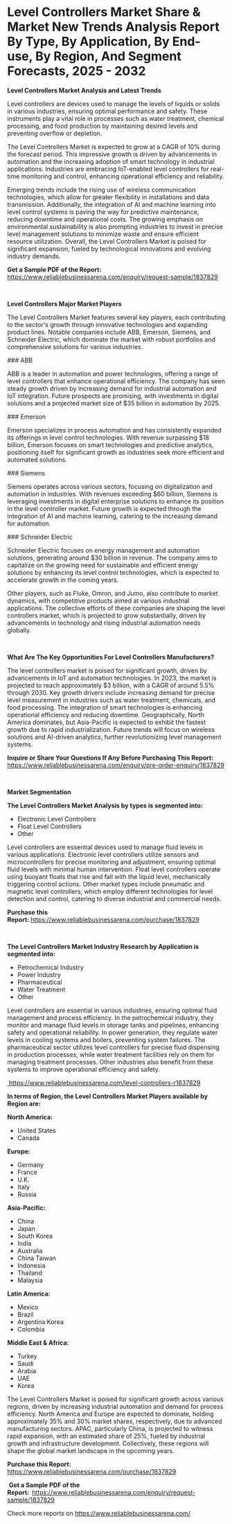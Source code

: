 <p><h1>Level Controllers Market Share & Market New Trends Analysis Report By Type, By Application, By End-use, By Region, And Segment Forecasts, 2025 - 2032</h1></p><p><strong>Level Controllers Market Analysis and Latest Trends</strong></p>
<p><p>Level controllers are devices used to manage the levels of liquids or solids in various industries, ensuring optimal performance and safety. These instruments play a vital role in processes such as water treatment, chemical processing, and food production by maintaining desired levels and preventing overflow or depletion.</p><p>The Level Controllers Market is expected to grow at a CAGR of 10% during the forecast period. This impressive growth is driven by advancements in automation and the increasing adoption of smart technology in industrial applications. Industries are embracing IoT-enabled level controllers for real-time monitoring and control, enhancing operational efficiency and reliability.</p><p>Emerging trends include the rising use of wireless communication technologies, which allow for greater flexibility in installations and data transmission. Additionally, the integration of AI and machine learning into level control systems is paving the way for predictive maintenance, reducing downtime and operational costs. The growing emphasis on environmental sustainability is also prompting industries to invest in precise level management solutions to minimize waste and ensure efficient resource utilization. Overall, the Level Controllers Market is poised for significant expansion, fueled by technological innovations and evolving industry demands.</p></p>
<p><strong>Get a Sample PDF of the Report:&nbsp;</strong> <a href="https://www.reliablebusinessarena.com/enquiry/request-sample/1837829?utm_campaign=3535&utm_medium=2&utm_source=Github&utm_content=ia&utm_term=09042025&utm_id=level-controllers">https://www.reliablebusinessarena.com/enquiry/request-sample/1837829</a></p>
<p>&nbsp;</p>
<p><strong>Level Controllers Major Market Players</strong></p>
<p><p>The Level Controllers Market features several key players, each contributing to the sector's growth through innovative technologies and expanding product lines. Notable companies include ABB, Emerson, Siemens, and Schneider Electric, which dominate the market with robust portfolios and comprehensive solutions for various industries.</p><p>### ABB</p><p>ABB is a leader in automation and power technologies, offering a range of level controllers that enhance operational efficiency. The company has seen steady growth driven by increasing demand for industrial automation and IoT integration. Future prospects are promising, with investments in digital solutions and a projected market size of $35 billion in automation by 2025.</p><p>### Emerson</p><p>Emerson specializes in process automation and has consistently expanded its offerings in level control technologies. With revenue surpassing $18 billion, Emerson focuses on smart technologies and predictive analytics, positioning itself for significant growth as industries seek more efficient and automated solutions.</p><p>### Siemens</p><p>Siemens operates across various sectors, focusing on digitalization and automation in industries. With revenues exceeding $60 billion, Siemens is leveraging investments in digital enterprise solutions to enhance its position in the level controller market. Future growth is expected through the integration of AI and machine learning, catering to the increasing demand for automation.</p><p>### Schneider Electric</p><p>Schneider Electric focuses on energy management and automation solutions, generating around $30 billion in revenue. The company aims to capitalize on the growing need for sustainable and efficient energy solutions by enhancing its level control technologies, which is expected to accelerate growth in the coming years.</p><p>Other players, such as Fluke, Omron, and Jumo, also contribute to market dynamics, with competitive products aimed at various industrial applications. The collective efforts of these companies are shaping the level controllers market, which is projected to grow substantially, driven by advancements in technology and rising industrial automation needs globally.</p></p>
<p>&nbsp;</p>
<p><strong>What Are The Key Opportunities For Level Controllers Manufacturers?</strong></p>
<p><p>The level controllers market is poised for significant growth, driven by advancements in IoT and automation technologies. In 2023, the market is projected to reach approximately $3 billion, with a CAGR of around 5.5% through 2030. Key growth drivers include increasing demand for precise level measurement in industries such as water treatment, chemicals, and food processing. The integration of smart technologies is enhancing operational efficiency and reducing downtime. Geographically, North America dominates, but Asia-Pacific is expected to exhibit the fastest growth due to rapid industrialization. Future trends will focus on wireless solutions and AI-driven analytics, further revolutionizing level management systems.</p></p>
<p><strong>Inquire or Share Your Questions If Any Before Purchasing This Report:</strong> <a href="https://www.reliablebusinessarena.com/enquiry/pre-order-enquiry/1837829?utm_campaign=3535&utm_medium=2&utm_source=Github&utm_content=ia&utm_term=09042025&utm_id=level-controllers">https://www.reliablebusinessarena.com/enquiry/pre-order-enquiry/1837829</a></p>
<p>&nbsp;</p>
<p><strong>Market Segmentation</strong></p>
<p><strong>The Level Controllers Market Analysis by types is segmented into:</strong></p>
<p><ul><li>Electronic Level Controllers</li><li>Float Level Controllers</li><li>Other</li></ul></p>
<p><p>Level controllers are essential devices used to manage fluid levels in various applications. Electronic level controllers utilize sensors and microcontrollers for precise monitoring and adjustment, ensuring optimal fluid levels with minimal human intervention. Float level controllers operate using buoyant floats that rise and fall with the liquid level, mechanically triggering control actions. Other market types include pneumatic and magnetic level controllers, which employ different technologies for level detection and control, catering to diverse industrial and commercial needs.</p></p>
<p><strong>Purchase this Report:&nbsp;</strong><a href="https://www.reliablebusinessarena.com/purchase/1837829?utm_campaign=3535&utm_medium=2&utm_source=Github&utm_content=ia&utm_term=09042025&utm_id=level-controllers">https://www.reliablebusinessarena.com/purchase/1837829</a></p>
<p>&nbsp;</p>
<p><strong>The Level Controllers Market Industry Research by Application is segmented into:</strong></p>
<p><ul><li>Petrochemical Industry</li><li>Power Industry</li><li>Pharmaceutical</li><li>Water Treatment</li><li>Other</li></ul></p>
<p><p>Level controllers are essential in various industries, ensuring optimal fluid management and process efficiency. In the petrochemical industry, they monitor and manage fluid levels in storage tanks and pipelines, enhancing safety and operational reliability. In power generation, they regulate water levels in cooling systems and boilers, preventing system failures. The pharmaceutical sector utilizes level controllers for precise fluid dispensing in production processes, while water treatment facilities rely on them for managing treatment processes. Other industries also benefit from these systems to improve operational efficiency and safety.</p></p>
<p><a href="https://www.reliablebusinessarena.com/level-controllers-r1837829?utm_campaign=3535&utm_medium=2&utm_source=Github&utm_content=ia&utm_term=09042025&utm_id=level-controllers">&nbsp;https://www.reliablebusinessarena.com/level-controllers-r1837829</a></p>
<p><strong>In terms of Region, the Level Controllers Market Players available by Region are:</strong></p>
<p>
    <p> <strong> North America: </strong>
        <ul>
            <li>United States</li>
            <li>Canada</li>
        </ul>
        </p> 
    <p> <strong> Europe: </strong>
        <ul>
            <li>Germany</li>
            <li>France</li>
            <li>U.K.</li>
            <li>Italy</li>
            <li>Russia</li>
        </ul>
        </p> 
    <p> <strong> Asia-Pacific: </strong>
        <ul>
            <li>China</li>
            <li>Japan</li>
            <li>South Korea</li>
            <li>India</li>
            <li>Australia</li>
            <li>China Taiwan</li>
            <li>Indonesia</li>
            <li>Thailand</li>
            <li>Malaysia</li>
        </ul>
        </p> 
    <p> <strong> Latin America: </strong>
        <ul>
            <li>Mexico</li>
            <li>Brazil</li>
            <li>Argentina Korea</li>
            <li>Colombia</li>
        </ul>
        </p> 
    <p> <strong> Middle East & Africa: </strong>
        <ul>
            <li>Turkey</li>
            <li>Saudi</li>
            <li>Arabia</li>
            <li>UAE</li>
            <li>Korea</li>
        </ul>
    </p>
    </p>
<p><p>The Level Controllers Market is poised for significant growth across various regions, driven by increasing industrial automation and demand for process efficiency. North America and Europe are expected to dominate, holding approximately 35% and 30% market shares, respectively, due to advanced manufacturing sectors. APAC, particularly China, is projected to witness rapid expansion, with an estimated share of 25%, fueled by industrial growth and infrastructure development. Collectively, these regions will shape the global market landscape in the upcoming years.</p></p>
<p><strong>Purchase this Report: </strong><a href="https://www.reliablebusinessarena.com/purchase/1837829?utm_campaign=3535&utm_medium=2&utm_source=Github&utm_content=ia&utm_term=09042025&utm_id=level-controllers">https://www.reliablebusinessarena.com/purchase/1837829</a></p>
<p>&nbsp;<strong>Get a Sample PDF of the Report:&nbsp;&nbsp;</strong><a href="https://www.reliablebusinessarena.com/enquiry/request-sample/1837829?utm_campaign=3535&utm_medium=2&utm_source=Github&utm_content=ia&utm_term=09042025&utm_id=level-controllers">https://www.reliablebusinessarena.com/enquiry/request-sample/1837829</a></p>
<p><strong></strong></p>
<p>Check more reports on <a href="https://www.reliablebusinessarena.com/?utm_campaign=3535&utm_medium=2&utm_source=Github&utm_content=ia&utm_term=09042025&utm_id=level-controllers">https://www.reliablebusinessarena.com/</a></p>